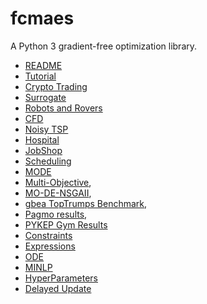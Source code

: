 # fcmaes
A Python 3 gradient-free optimization library.

- [README](https://github.com/dietmarwo/fast-cma-es/blob/master/README.adoc)
- [Tutorial](https://github.com/dietmarwo/fast-cma-es/blob/master/tutorials/Tutorial.adoc)
- [Crypto Trading](https://github.com/dietmarwo/fast-cma-es/blob/master/tutorials/CryptoTrading.adoc)
- [Surrogate](https://github.com/dietmarwo/fast-cma-es/blob/master/tutorials/Surrogate.adoc)
- [Robots and Rovers](https://github.com/dietmarwo/fast-cma-es/blob/master/tutorials/RobotRover.adoc)
- [CFD](https://github.com/dietmarwo/fast-cma-es/blob/master/tutorials/FluidDynamics.adoc)
- [Noisy TSP](https://github.com/dietmarwo/fast-cma-es/blob/master/tutorials/TSP.adoc)
- [Hospital](https://github.com/dietmarwo/fast-cma-es/blob/master/tutorials/Hospital.adoc)
- [JobShop](https://github.com/dietmarwo/fast-cma-es/blob/master/tutorials/JobShop.adoc)
- [Scheduling](https://github.com/dietmarwo/fast-cma-es/blob/master/tutorials/Scheduling.adoc)
- [MODE](https://github.com/dietmarwo/fast-cma-es/blob/master/tutorials/MODE.adoc)
- [Multi-Objective](https://github.com/dietmarwo/fast-cma-es/blob/master/tutorials/MultiObjective.adoc), 
- [MO-DE-NSGAII](https://github.com/dietmarwo/fast-cma-es/blob/master/tutorials/NSGAII.adoc), 
- [gbea TopTrumps Benchmark](https://github.com/dietmarwo/fast-cma-es/blob/master/tutorials/TopTrumps.adoc),
- [Pagmo results](https://github.com/dietmarwo/fast-cma-es/blob/master/tutorials/PAGMO.adoc), 
- [PYKEP Gym Results](https://github.com/dietmarwo/fast-cma-es/blob/master/tutorials/PYKEP.adoc)
- [Constraints](https://github.com/dietmarwo/fast-cma-es/blob/master/tutorials/Constraints.adoc)
- [Expressions](https://github.com/dietmarwo/fast-cma-es/blob/master/tutorials/Expressions.adoc)
- [ODE](https://github.com/dietmarwo/fast-cma-es/blob/master/tutorials/ODE.adoc)
- [MINLP](https://github.com/dietmarwo/fast-cma-es/blob/master/tutorials/MINLP.adoc)
- [HyperParameters](https://github.com/dietmarwo/fast-cma-es/blob/master/tutorials/HyperparameterOptimization.adoc)
- [Delayed Update](https://github.com/dietmarwo/fast-cma-es/blob/master/tutorials/DelayedUpdate.adoc)





